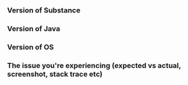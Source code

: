 ### Version of Substance

### Version of Java

### Version of OS

### The issue you're experiencing (expected vs actual, screenshot, stack trace etc)
